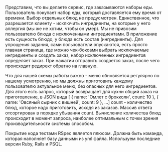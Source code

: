 Представим, что вы делаете сервис, где заказываются наборы еды. Пользователь покупает набор еды, который доставляется ему время от времени. Выбор отдельных блюд не предусмотрен.
Единственное, что разрешается клиенту - исключить ингредиенты, на которые у него аллергия (мы же не хотим, чтобы он умер). Мы не привозим пользователю блюда с исключенными ингредиентами.
В приложение есть сущность блюдо, у блюда есть состав (ингредиенты). Для упрощения задания, сами пользователи опускаются, есть просто главная страница, 
где можно чек-боксами выбрать исключаемые ингредиенты и создать заказ, набор исключенных ингредиентов определяет заказ. При нажатии отправить создается заказ, после чего происходит редирект обратно на главную.

Что для нашей схемы работы важно - меню обновляется регулярно по нашему усмотрению, но мы должны приготовить каждому пользователю актуальное меню, без опасных для него ингредиентов. 
Для этого есть запрос, который возвращает для кухни общий заказ на приготовление, в JSON вида [ { name: 'Омлет с брокколи', count: 10 }, { name: 'Овсяный сырник с вишней', count: 9 }, ...] count - количество блюд, которое надо приготовить, исходя из заказов. Массив ответа отсортирован в порядке убывания count. Вычисление количества блюд происходит в момент запроса, наиболее оптимальным с точки зрения производительности системы способом. 

Покрытие кода тестами RSpec является плюсом. Должна быть команда, которая наполняет базу данными из yml файла. Используем последние версии Ruby, Rails и PSQL.
